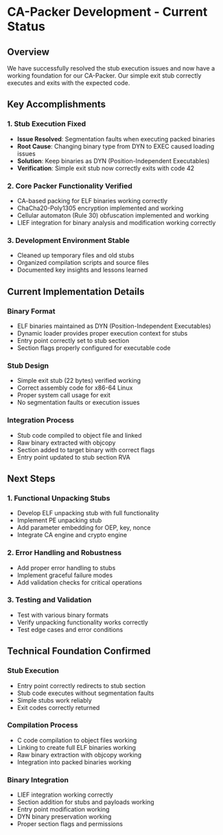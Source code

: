 # CA-Packer Development - Current Status

## Overview
We have successfully resolved the stub execution issues and now have a working foundation for our CA-Packer. Our simple exit stub correctly executes and exits with the expected code.

## Key Accomplishments

### 1. Stub Execution Fixed
- **Issue Resolved**: Segmentation faults when executing packed binaries
- **Root Cause**: Changing binary type from DYN to EXEC caused loading issues
- **Solution**: Keep binaries as DYN (Position-Independent Executables)
- **Verification**: Simple exit stub now correctly exits with code 42

### 2. Core Packer Functionality Verified
- CA-based packing for ELF binaries working correctly
- ChaCha20-Poly1305 encryption implemented and working
- Cellular automaton (Rule 30) obfuscation implemented and working
- LIEF integration for binary analysis and modification working correctly

### 3. Development Environment Stable
- Cleaned up temporary files and old stubs
- Organized compilation scripts and source files
- Documented key insights and lessons learned

## Current Implementation Details

### Binary Format
- ELF binaries maintained as DYN (Position-Independent Executables)
- Dynamic loader provides proper execution context for stubs
- Entry point correctly set to stub section
- Section flags properly configured for executable code

### Stub Design
- Simple exit stub (22 bytes) verified working
- Correct assembly code for x86-64 Linux
- Proper system call usage for exit
- No segmentation faults or execution issues

### Integration Process
- Stub code compiled to object file and linked
- Raw binary extracted with objcopy
- Section added to target binary with correct flags
- Entry point updated to stub section RVA

## Next Steps

### 1. Functional Unpacking Stubs
- Develop ELF unpacking stub with full functionality
- Implement PE unpacking stub
- Add parameter embedding for OEP, key, nonce
- Integrate CA engine and crypto engine

### 2. Error Handling and Robustness
- Add proper error handling to stubs
- Implement graceful failure modes
- Add validation checks for critical operations

### 3. Testing and Validation
- Test with various binary formats
- Verify unpacking functionality works correctly
- Test edge cases and error conditions

## Technical Foundation Confirmed

### Stub Execution
- Entry point correctly redirects to stub section
- Stub code executes without segmentation faults
- Simple stubs work reliably
- Exit codes correctly returned

### Compilation Process
- C code compilation to object files working
- Linking to create full ELF binaries working
- Raw binary extraction with objcopy working
- Integration into packed binaries working

### Binary Integration
- LIEF integration working correctly
- Section addition for stubs and payloads working
- Entry point modification working
- DYN binary preservation working
- Proper section flags and permissions